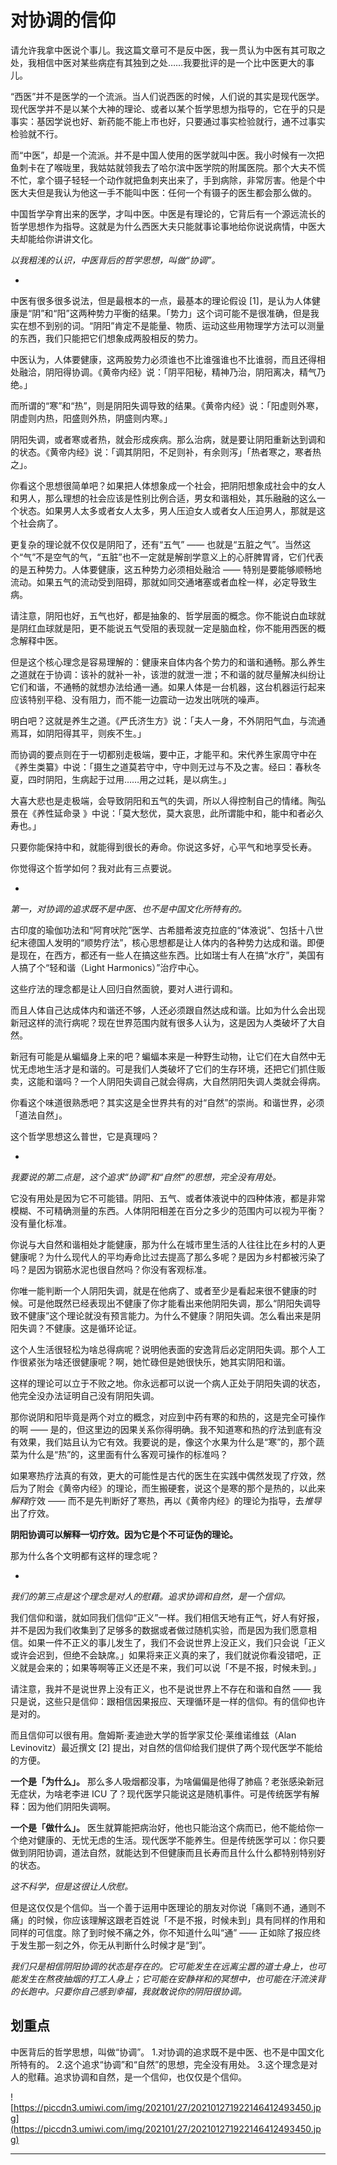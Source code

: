 # 对协调的信仰

请允许我拿中医说个事儿。我这篇文章可不是反中医，我一贯认为中医有其可取之处，我相信中医对某些病症有其独到之处……我要批评的是一个比中医更大的事儿。

“西医”并不是医学的一个流派。当人们说西医的时候，人们说的其实是现代医学。现代医学并不是以某个大神的理论、或者以某个哲学思想为指导的，它在乎的只是事实：基因学说也好、新药能不能上市也好，只要通过事实检验就行，通不过事实检验就不行。

而“中医”，却是一个流派。并不是中国人使用的医学就叫中医。我小时候有一次把鱼刺卡在了喉咙里，我姑姑就领我去了哈尔滨中医学院的附属医院。那个大夫不慌不忙，拿个镊子轻轻一个动作就把鱼刺夹出来了，手到病除，非常厉害。他是个中医大夫但是我认为他这一手不能叫中医：任何一个有镊子的医生都会那么做的。

中国哲学孕育出来的医学，才叫中医。中医是有理论的，它背后有一个源远流长的哲学思想作为指导。这就是为什么西医大夫只能就事论事地给你说说病情，中医大夫却能给你讲讲文化。

 *以我粗浅的认识，中医背后的哲学思想，叫做“协调”。*

*

中医有很多很多说法，但是最根本的一点，最基本的理论假设 [1]，是认为人体健康是“阴”和“阳”这两种势力平衡的结果。「势力」这个词可能不是很准确，但是我实在想不到别的词。“阴阳”肯定不是能量、物质、运动这些用物理学方法可以测量的东西，我们只能把它们想象成两股相反的势力。

中医认为，人体要健康，这两股势力必须谁也不比谁强谁也不比谁弱，而且还得相处融洽，阴阳得协调。《黄帝内经》说：「阴平阳秘，精神乃治，阴阳离决，精气乃绝。」

而所谓的“寒”和“热”，则是阴阳失调导致的结果。《黄帝内经》说：「阳虚则外寒，阴虚则内热，阳盛则外热，阴盛则内寒。」

阴阳失调，或者寒或者热，就会形成疾病。那么治病，就是要让阴阳重新达到调和的状态。《黄帝内经》说：「调其阴阳，不足则补，有余则泻」「热者寒之，寒者热之」。

你看这个思想很简单吧？如果把人体想象成一个社会，把阴阳想象成社会中的女人和男人，那么理想的社会应该是性别比例合适，男女和谐相处，其乐融融的这么一个状态。如果男人太多或者女人太多，男人压迫女人或者女人压迫男人，那就是这个社会病了。

更复杂的理论就不仅仅是阴阳了，还有“五气” —— 也就是“五脏之气”。当然这个“气”不是空气的气，“五脏”也不一定就是解剖学意义上的心肝脾胃肾，它们代表的是五种势力。人体要健康，这五种势力必须相处融洽 —— 特别是要能够顺畅地流动。如果五气的流动受到阻碍，那就如同交通堵塞或者血栓一样，必定导致生病。

请注意，阴阳也好，五气也好，都是抽象的、哲学层面的概念。你不能说白血球就是阴红血球就是阳，更不能说五气受阻的表现就一定是脑血栓，你不能用西医的概念解释中医。

但是这个核心理念是容易理解的：健康来自体内各个势力的和谐和通畅。那么养生之道就在于协调：该补的就补一补，该泄的就泄一泄；不和谐的就尽量解决纠纷让它们和谐，不通畅的就想办法给通一通。如果人体是一台机器，这台机器运行起来应该特别平稳、没有阻力，而不能一边震动一边发出咣咣的噪声。

明白吧？这就是养生之道。《严氏济生方》说：「夫人一身，不外阴阳气血，与流通焉耳，如阴阳得其平，则疾不生。」

而协调的要点则在于一切都别走极端，要中正，才能平和。宋代养生家周守中在《养生类纂》中说：「摄生之道莫若守中，守中则无过与不及之害。经曰：春秋冬夏，四时阴阳，生病起于过用……用之过耗，是以病生。」

大喜大悲也是走极端，会导致阴阳和五气的失调，所以人得控制自己的情绪。陶弘景在《养性延命录 》中说：「莫大愁优，莫大哀思，此所谓能中和，能中和者必久寿也。」

只要你能保持中和，就能得到很长的寿命。你说这多好，心平气和地享受长寿。

你觉得这个哲学如何？我对此有三点要说。

*

 *第一，对协调的追求既不是中医、也不是中国文化所特有的。*

古印度的瑜伽功法和“阿育吠陀”医学、古希腊希波克拉底的“体液说”、包括十八世纪末德国人发明的“顺势疗法”，核心思想都是让人体内的各种势力达成和谐。即便是现在，在西方，都还有一些人在搞这些东西。比如瑞士有人在搞“水疗”，美国有人搞了个“轻和谐（Light Harmonics）”治疗中心。

这些疗法的理念都是让人回归自然面貌，要对人进行调和。

而且人体自己达成体内和谐还不够，人还必须跟自然达成和谐。比如为什么会出现新冠这样的流行病呢？现在世界范围内就有很多人认为，这是因为人类破坏了大自然。

新冠有可能是从蝙蝠身上来的吧？蝙蝠本来是一种野生动物，让它们在大自然中无忧无虑地生活才是和谐的。可是我们人类破坏了它们的生存环境，还把它们抓住贩卖，这能和谐吗？一个人阴阳失调自己就会得病，大自然阴阳失调人类就会得病。

你看这个味道很熟悉吧？其实这是全世界共有的对“自然”的崇尚。和谐世界，必须「道法自然」。

这个哲学思想这么普世，它是真理吗？

*

 *我要说的第二点是，这个追求“协调”和“自然”的思想，完全没有用处。*

它没有用处是因为它不可能错。阴阳、五气、或者体液说中的四种体液，都是非常模糊、不可精确测量的东西。人体阴阳相差在百分之多少的范围内可以视为平衡？没有量化标准。

你说与大自然和谐相处才能健康，那为什么在城市里生活的人往往比在乡村的人更健康呢？为什么现代人的平均寿命比过去提高了那么多呢？是因为乡村都被污染了吗？是因为钢筋水泥也很自然吗？你没有客观标准。

你唯一能判断一个人阴阳失调，就是在他病了、或者至少是看起来很不健康的时候。可是他既然已经表现出不健康了你才能看出来他阴阳失调，那么“阴阳失调导致不健康”这个理论就没有预言能力。为什么不健康？阴阳失调。怎么看出来是阴阳失调？不健康。这是循环论证。

这个人生活很轻松为啥总得病呢？说明他表面的安逸背后必定阴阳失调。那个人工作很紧张为啥还很健康呢？啊，她忙碌但是她很快乐，她其实阴阳和谐。

这样的理论可以立于不败之地。你永远都可以说一个病人正处于阴阳失调的状态，他完全没办法证明自己没有阴阳失调。

那你说阴和阳毕竟是两个对立的概念，对应到中药有寒的和热的，这是完全可操作的啊 —— 是的，但这里边的因果关系你得明确。我不知道寒和热的疗法到底有没有效果，我们姑且认为它有效。我要说的是，像这个水果为什么是“寒”的，那个蔬菜为什么是“热”的，这里面有什么客观可操作的标准吗？

如果寒热疗法真的有效，更大的可能性是古代的医生在实践中偶然发现了疗效，然后为了附会《黄帝内经》的理论，而生搬硬套，说这个是寒的那个是热的，以此来*解释*疗效 —— 而不是先判断好了寒热，再以《黄帝内经》的理论为指导，去*推导*出了疗效。

 **阴阳协调可以解释一切疗效。因为它是个不可证伪的理论。**

那为什么各个文明都有这样的理念呢？

*

 *我们的第三点是这个理念是对人的慰藉。追求协调和自然，是一个信仰。*

我们信仰和谐，就如同我们信仰“正义”一样。我们相信天地有正气，好人有好报，并不是因为我们收集到了足够多的数据或者做过随机实验，而是因为我们愿意相信。如果一件不正义的事儿发生了，我们不会说世界上没正义，我们只会说「正义或许会迟到，但绝不会缺席。」如果将来正义真的来了，我们就说你看没错吧，正义就是会来的；如果等啊等正义还是不来，我们可以说「不是不报，时候未到。」

请注意，我并不是说世界上没有正义，也不是说世界上不存在和谐和自然 —— 我只是说，这些只是信仰：跟相信因果报应、天理循环是一样的信仰。有的信仰也许是对的。

而且信仰可以很有用。詹姆斯·麦迪逊大学的哲学家艾伦·莱维诺维兹（Alan Levinovitz）最近撰文 [2] 提出，对自然的信仰给我们提供了两个现代医学不能给的方便。

 **一个是「为什么」。** 那么多人吸烟都没事，为啥偏偏是他得了肺癌？老张感染新冠无症状，为啥老李进 ICU 了？现代医学只能说这是随机事件。可是传统医学有解释：因为他们阴阳失调啊。

 **一个是「做什么」。** 医生就算能把病治好，他也只能治这个病而已，他不能给你一个绝对健康的、无忧无虑的生活。现代医学不能养生。但是传统医学可以：你只要做到阴阳协调，道法自然，就能达到不但健康而且长寿而且什么什么都特别特别好的状态。

 *这不科学，但是这很让人欣慰。*

但是这仅仅是个信仰。当一个善于运用中医理论的朋友对你说「痛则不通，通则不痛」的时候，你应该理解这跟老百姓说「不是不报，时候未到」具有同样的作用和同样的可信度。除了到时候不痛之外，你不知道什么叫“通” —— 正如除了报应终于发生那一刻之外，你无从判断什么时候才是“到”。

 *我们只是相信阴阳协调的状态是存在的。它可能发生在远离尘嚣的道士身上，也可能发生在熬夜抽烟的打工人身上；它可能在安静祥和的冥想中，也可能在汗流浃背的长跑中。只要你自己感到幸福，我就敢说你的阴阳很协调。*

## 划重点

中医背后的哲学思想，叫做“协调”。
1.对协调的追求既不是中医、也不是中国文化所特有的。
2.这个追求“协调”和“自然”的思想，完全没有用处。
3.这个理念是对人的慰藉。追求协调和自然，是一个信仰，也仅仅是个信仰。

![https://piccdn3.umiwi.com/img/202101/27/202101271922146412493450.jpg](https://piccdn3.umiwi.com/img/202101/27/202101271922146412493450.jpg)

---
